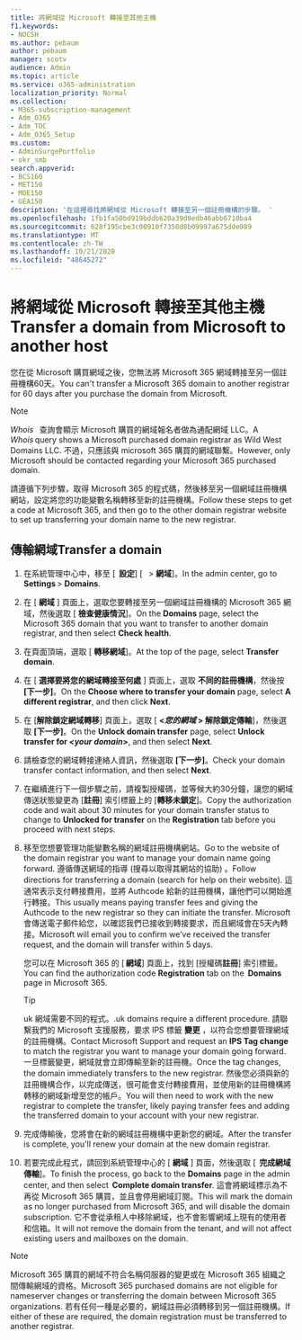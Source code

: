 ```yaml
---
title: 將網域從 Microsoft 轉接至其他主機
f1.keywords:
- NOCSH
ms.author: pebaum
author: pebaum
manager: scotv
audience: Admin
ms.topic: article
ms.service: o365-administration
localization_priority: Normal
ms.collection:
- M365-subscription-management
- Adm_O365
- Adm_TOC
- Adm_O365_Setup
ms.custom:
- AdminSurgePortfolio
- okr_smb
search.appverid:
- BCS160
- MET150
- MOE150
- GEA150
description: '在這裡尋找將網域從 Microsoft 轉接至另一個註冊機構的步驟。 '
ms.openlocfilehash: 1fb1fa50bd919bddb620a39d9edb46abb6710ba4
ms.sourcegitcommit: 628f195cbe3c00910f7350d8b09997a675dde989
ms.translationtype: MT
ms.contentlocale: zh-TW
ms.lasthandoff: 10/21/2020
ms.locfileid: "48645272"
---
```

# <a name="transfer-a-domain-from-microsoft-to-another-host"></a><span data-ttu-id="9e416-103">將網域從 Microsoft 轉接至其他主機</span><span class="sxs-lookup"><span data-stu-id="9e416-103">Transfer a domain from Microsoft to another host</span></span>

<span data-ttu-id="9e416-104">您在從 Microsoft 購買網域之後，您無法將 Microsoft 365 網域轉接至另一個註冊機構60天。</span><span class="sxs-lookup"><span data-stu-id="9e416-104">You can't transfer a Microsoft 365 domain to another registrar for 60 days after you purchase the domain from Microsoft.</span></span>

> [!NOTE]
> <span data-ttu-id="9e416-105">_Whois_   查詢會顯示 Microsoft 購買的網域報名者做為通配網域 LLC。</span><span class="sxs-lookup"><span data-stu-id="9e416-105">A _Whois_ query shows a Microsoft purchased domain registrar as Wild West Domains LLC.</span></span> <span data-ttu-id="9e416-106">不過，只應該與 microsoft 365 購買的網域聯繫。</span><span class="sxs-lookup"><span data-stu-id="9e416-106">However, only Microsoft should be contacted regarding your Microsoft 365 purchased domain.</span></span>

<span data-ttu-id="9e416-107">請遵循下列步驟，取得 Microsoft 365 的程式碼，然後移至另一個網域註冊機構網站，設定將您的功能變數名稱轉移至新的註冊機構。</span><span class="sxs-lookup"><span data-stu-id="9e416-107">Follow these steps to get a code at Microsoft 365, and then go to the other domain registrar website to set up transferring your domain name to the new registrar.</span></span>

## <a name="transfer-a-domain"></a><span data-ttu-id="9e416-108">傳輸網域</span><span class="sxs-lookup"><span data-stu-id="9e416-108">Transfer a domain</span></span>

1. <span data-ttu-id="9e416-109">在系統管理中心中，移至 [  **設定**] [   >  **網域**]。</span><span class="sxs-lookup"><span data-stu-id="9e416-109">In the admin center, go to  **Settings** > **Domains**.</span></span>

2. <span data-ttu-id="9e416-110">在 [ **網域** ] 頁面上，選取您要轉接至另一個網域註冊機構的 Microsoft 365 網域，然後選取 [ **檢查健康情況**]。</span><span class="sxs-lookup"><span data-stu-id="9e416-110">On the **Domains** page, select the Microsoft 365 domain that you want to transfer to another domain registrar, and then select **Check health**.</span></span>

3. <span data-ttu-id="9e416-111">在頁面頂端，選取 [ **轉移網域**]。</span><span class="sxs-lookup"><span data-stu-id="9e416-111">At the top of the page, select **Transfer domain**.</span></span>

4. <span data-ttu-id="9e416-112">在 [ **選擇要將您的網域轉接至何處** ] 頁面上，選取 **不同的註冊機構**，然後按 **[下一步]**。</span><span class="sxs-lookup"><span data-stu-id="9e416-112">On the **Choose where to transfer your domain** page, select **A different registrar**, and then click **Next**.</span></span>

5. <span data-ttu-id="9e416-113">在 [**解除鎖定網域轉移**] 頁面上，選取 [ **<_您的網域_ > 解除鎖定傳輸**]，然後選取 **[下一步]**。</span><span class="sxs-lookup"><span data-stu-id="9e416-113">On the **Unlock domain transfer** page, select **Unlock transfer for <_your domain_>**, and then select **Next**.</span></span>

6. <span data-ttu-id="9e416-114">請檢查您的網域轉接連絡人資訊，然後選取 **[下一步]**。</span><span class="sxs-lookup"><span data-stu-id="9e416-114">Check your domain transfer contact information, and then select **Next**.</span></span>

7. <span data-ttu-id="9e416-115">在繼續進行下一個步驟之前，請複製授權碼，並等候大約30分鐘，讓您的網域傳送狀態變更為 [**註冊**] 索引標籤上的 [**轉移未鎖定**]。</span><span class="sxs-lookup"><span data-stu-id="9e416-115">Copy the authorization code and wait about 30 minutes for your domain transfer status to change to **Unlocked for transfer** on the **Registration** tab before you proceed with next steps.</span></span>

8. <span data-ttu-id="9e416-116">移至您想要管理功能變數名稱的網域註冊機構網站。</span><span class="sxs-lookup"><span data-stu-id="9e416-116">Go to the website of the domain registrar you want to manage your domain name going forward.</span></span> <span data-ttu-id="9e416-117">遵循傳送網域的指導 (搜尋以取得其網站的協助) 。</span><span class="sxs-lookup"><span data-stu-id="9e416-117">Follow directions for transferring a domain (search for help on their website).</span></span> <span data-ttu-id="9e416-118">這通常表示支付轉接費用，並將 Authcode 給新的註冊機構，讓他們可以開始進行轉接。</span><span class="sxs-lookup"><span data-stu-id="9e416-118">This usually means paying transfer fees and giving the Authcode to the new registrar so they can initiate the transfer.</span></span> <span data-ttu-id="9e416-119">Microsoft 會傳送電子郵件給您，以確認我們已接收到轉接要求，而且網域會在5天內轉接。</span><span class="sxs-lookup"><span data-stu-id="9e416-119">Microsoft will email you to confirm we’ve received the transfer request, and the domain will transfer within 5 days.</span></span>

    <span data-ttu-id="9e416-120">您可以在 Microsoft 365 的 [ **網域**] 頁面上，找到 [授權碼**註冊**] 索引標籤。</span><span class="sxs-lookup"><span data-stu-id="9e416-120">You can find the authorization code **Registration** tab on the  **Domains** page in Microsoft 365.</span></span>
    
    > [!TIP]
    > <span data-ttu-id="9e416-121">uk 網域需要不同的程式。</span><span class="sxs-lookup"><span data-stu-id="9e416-121">.uk domains require a different procedure.</span></span> <span data-ttu-id="9e416-122">請聯繫我們的 Microsoft 支援服務，要求 IPS 標籤 **變更** ，以符合您想要管理網域的註冊機構。</span><span class="sxs-lookup"><span data-stu-id="9e416-122">Contact Microsoft Support and request an **IPS Tag change** to match the registrar you want to manage your domain going forward.</span></span> <span data-ttu-id="9e416-123">一旦標籤變更，網域就會立即傳輸至新的註冊機。</span><span class="sxs-lookup"><span data-stu-id="9e416-123">Once the tag changes, the domain immediately transfers to the new registrar.</span></span> <span data-ttu-id="9e416-124">然後您必須與新的註冊機構合作，以完成傳送，很可能會支付轉接費用，並使用新的註冊機構將轉移的網域新增至您的帳戶。</span><span class="sxs-lookup"><span data-stu-id="9e416-124">You will then need to work with the new registrar to complete the transfer, likely paying transfer fees and adding the transferred domain to your account with your new registrar.</span></span>

9. <span data-ttu-id="9e416-125">完成傳輸後，您將會在新的網域註冊機構中更新您的網域。</span><span class="sxs-lookup"><span data-stu-id="9e416-125">After the transfer is complete, you'll renew your domain at the new domain registrar.</span></span>

10. <span data-ttu-id="9e416-126">若要完成此程式，請回到系統管理中心的 [ **網域** ] 頁面，然後選取 [  **完成網域傳輸**]。</span><span class="sxs-lookup"><span data-stu-id="9e416-126">To finish the process, go back to the **Domains** page in the admin center, and then select  **Complete domain transfer**.</span></span> <span data-ttu-id="9e416-127">這會將網域標示為不再從 Microsoft 365 購買，並且會停用網域訂閱。</span><span class="sxs-lookup"><span data-stu-id="9e416-127">This will mark the domain as no longer purchased from Microsoft 365, and will disable the domain subscription.</span></span> <span data-ttu-id="9e416-128">它不會從承租人中移除網域，也不會影響網域上現有的使用者和信箱。</span><span class="sxs-lookup"><span data-stu-id="9e416-128">It will not remove the domain from the tenant, and will not affect existing users and mailboxes on the domain.</span></span>

> [!NOTE]
> <span data-ttu-id="9e416-129">Microsoft 365 購買的網域不符合名稱伺服器的變更或在 Microsoft 365 組織之間傳輸網域的資格。</span><span class="sxs-lookup"><span data-stu-id="9e416-129">Microsoft 365 purchased domains are not eligible for nameserver changes or transferring the domain between Microsoft 365 organizations.</span></span> <span data-ttu-id="9e416-130">若有任何一種是必要的，網域註冊必須轉移到另一個註冊機構。</span><span class="sxs-lookup"><span data-stu-id="9e416-130">If either of these are required, the domain registration must be transferred to another registrar.</span></span>
